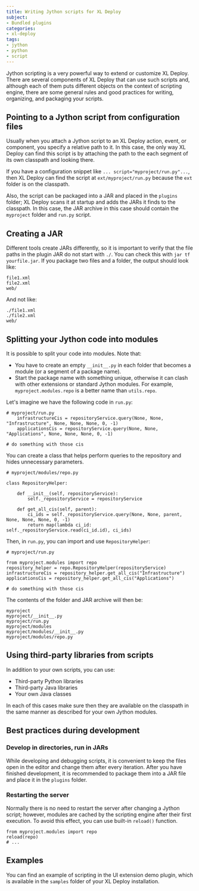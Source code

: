 ```yaml
---
title: Writing Jython scripts for XL Deploy
subject:
- Bundled plugins
categories:
- xl-deploy
tags:
- jython
- python
- script
---
```


Jython scripting is a very powerful way to extend or customize XL Deploy. There are several components of XL Deploy that can use such scripts and, although each of them puts different objects on the context of scripting engine, there are some general rules and good practices for writing, organizing, and packaging your scripts.

## Pointing to a Jython script from configuration files

Usually when you attach a Jython script to an XL Deploy action, event, or component, you specify a relative path to it. In this case, the only way XL Deploy can find this script is by attaching the path to the each segment of its own classpath and looking there.

If you have a configuration snippet like `... script="myproject/run.py"...`, then XL Deploy can find the script at `ext/myproject/run.py` because the `ext` folder is on the classpath.

Also, the script can be packaged into a JAR and placed in the `plugins` folder; XL Deploy scans it at startup and adds the JARs it finds to the classpath. In this case, the JAR archive in this case should contain the `myproject` folder and `run.py` script.

## Creating a JAR

Different tools create JARs differently, so it is important to verify that the file paths in the plugin JAR do not start with `./`. You can check this with `jar tf yourfile.jar`. If you package two files and a folder, the output should look like:

    file1.xml 
    file2.xml 
    web/ 

And not like:

    ./file1.xml 
    ./file2.xml 
    web/ 

## Splitting your Jython code into modules

It is possible to split your code into modules. Note that:

* You have to create an empty `__init__.py` in each folder that becomes a module (or a segment of a package name).
* Start the package name with something unique, otherwise it can clash with other extensions or standard Jython modules. For example, `myproject.modules.repo` is a better name than `utils.repo`.

Let's imagine we have the following code in `run.py`:

    # myproject/run.py  
        infrastructureCis = repositoryService.query(None, None, "Infrastructure", None, None, None, 0, -1)
        applicationsCis = repositoryService.query(None, None, "Applications", None, None, None, 0, -1)
  
    # do something with those cis

You can create a class that helps perform queries to the repository and hides unnecessary parameters.

    # myproject/modules/repo.py

    class RepositoryHelper:

        def __init__(self, repositoryService):
            self._repositoryService = repositoryService

        def get_all_cis(self, parent):
            ci_ids = self._repositoryService.query(None, None, parent, None, None, None, 0, -1)
            return map(lambda ci_id: self._repositoryService.read(ci_id.id), ci_ids)

Then, in `run.py`, you can import and use `RepositoryHelper`:

    # myproject/run.py

    from myproject.modules import repo
    repository_helper = repo.RepositoryHelper(repositoryService)
    infrastructureCis = repository_helper.get_all_cis("Infrastructure")
    applicationsCis = repository_helper.get_all_cis("Applications")
  
    # do something with those cis

The contents of the folder and JAR archive will then be:

    myproject
    myproject/__init__.py
    myproject/run.py
    myproject/modules
    myproject/modules/__init__.py
    myproject/modules/repo.py

## Using third-party libraries from scripts

In addition to your own scripts, you can use:

* Third-party Python libraries
* Third-party Java libraries
* Your own Java classes

In each of this cases make sure then they are available on the classpath in the same manner as described for your own Jython modules.

## Best practices during development

### Develop in directories, run in JARs

While developing and debugging scripts, it is convenient to keep the files open in the editor and change them after every iteration. After you have finished development, it is recommended to package them into a JAR file and place it in the `plugins` folder.

### Restarting the server

Normally there is no need to restart the server after changing a Jython script; however, modules are cached by the scripting engine after their first execution. To avoid this effect, you can use built-in `reload()` function.

    from myproject.modules import repo
    reload(repo)
    # ...

## Examples

You can find an example of scripting in the UI extension demo plugin, which is available in the `samples` folder of your XL Deploy installation.
